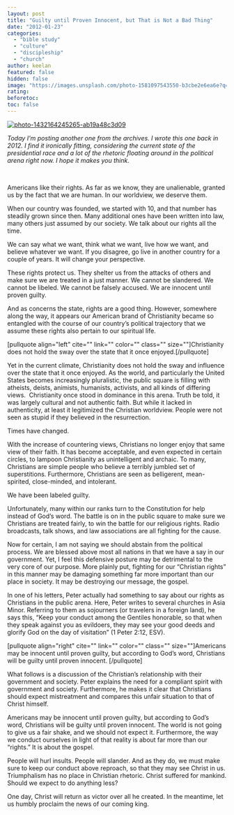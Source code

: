 ```yaml
---
layout: post
title: "Guilty until Proven Innocent, but That is Not a Bad Thing"
date: "2012-01-23"
categories: 
  - "bible study"
  - "culture"
  - "discipleship"
  - "church"
author: keelan
featured: false
hidden: false
image: "https://images.unsplash.com/photo-1581097543550-b3cbe2e6ea6e?q=80&w=2070&auto=format&fit=crop&ixlib=rb-4.0.3&ixid=M3wxMjA3fDB8MHxwaG90by1wYWdlfHx8fGVufDB8fHx8fA%3D%3D"
rating:
beforetoc:
toc: false
---
```


[![photo-1432164245265-ab19a48c3d09](images/3e5c2-photo-1432164245265-ab19a48c3d09.jpg)](https://keelancook.files.wordpress.com/2020/08/3e5c2-photo-1432164245265-ab19a48c3d09.jpg)

_Today I'm posting another one from the archives. I wrote this one back in 2012. I find it ironically fitting, considering the current state of the presidential race and a lot of the rhetoric floating around in the political arena right now. I hope it makes you think._

 

Americans like their rights. As far as we know, they are unalienable, granted us by the fact that we are human. In our worldview, we deserve them.

When our country was founded, we started with 10, and that number has steadily grown since then. Many additional ones have been written into law, many others just assumed by our society. We talk about our rights all the time.

We can say what we want, think what we want, live how we want, and believe whatever we want. If you disagree, go live in another country for a couple of years. It will change your perspective.

These rights protect us. They shelter us from the attacks of others and make sure we are treated in a just manner. We cannot be slandered. We cannot be libeled. We cannot be falsely accused. We are innocent until proven guilty.

And as concerns the state, rights are a good thing. However, somewhere along the way, it appears our American brand of Christianity became so entangled with the course of our country’s political trajectory that we assume these rights also pertain to our spiritual life.

\[pullquote align="left" cite="" link="" color="" class="" size=""\]Christianity does not hold the sway over the state that it once enjoyed.\[/pullquote\]

Yet in the current climate, Christianity does not hold the sway and influence over the state that it once enjoyed. As the world, and particularly the United States becomes increasingly pluralistic, the public square is filling with atheists, deists, animists, humanists, activists, and all kinds of differing views.  Christianity once stood in dominance in this arena. Truth be told, it was largely cultural and not authentic faith. But while it lacked in authenticity, at least it legitimized the Christian worldview. People were not seen as stupid if they believed in the resurrection.

Times have changed.

With the increase of countering views, Christians no longer enjoy that same view of their faith. It has become acceptable, and even expected in certain circles, to lampoon Christianity as unintelligent and archaic. To many, Christians are simple people who believe a terribly jumbled set of superstitions. Furthermore, Christians are seen as belligerent, mean-spirited, close-minded, and intolerant.

We have been labeled guilty.

Unfortunately, many within our ranks turn to the Constitution for help instead of God’s word. The battle is on in the public square to make sure we Christians are treated fairly, to win the battle for our religious rights. Radio broadcasts, talk shows, and law associations are all fighting for the cause.

Now for certain, I am not saying we should abstain from the political process. We are blessed above most all nations in that we have a say in our government. Yet, I feel this defensive posture may be detrimental to the very core of our purpose. More plainly put, fighting for our “Christian rights” in this manner may be damaging something far more important than our place in society. It may be destroying our message, the gospel.

In one of his letters, Peter actually had something to say about our rights as Christians in the public arena. Here, Peter writes to several churches in Asia Minor. Referring to them as sojourners (or travelers in a foreign land), he says this, “Keep your conduct among the Gentiles honorable, so that when they speak against you as evildoers, they may see your good deeds and glorify God on the day of visitation” (1 Peter 2:12, ESV).

\[pullquote align="right" cite="" link="" color="" class="" size=""\]Americans may be innocent until proven guilty, but according to God’s word, Christians will be guilty until proven innocent. \[/pullquote\]

What follows is a discussion of the Christian’s relationship with their government and society. Peter explains the need for a compliant spirit with government and society. Furthermore, he makes it clear that Christians should expect mistreatment and compares this unfair situation to that of Christ himself.

Americans may be innocent until proven guilty, but according to God’s word, Christians will be guilty until proven innocent. The world is not going to give us a fair shake, and we should not expect it. Furthermore, the way we conduct ourselves in light of that reality is about far more than our “rights.” It is about the gospel.

People will hurl insults. People will slander. And as they do, we must make sure to keep our conduct above reproach, so that they may see Christ in us. Triumphalism has no place in Christian rhetoric. Christ suffered for mankind. Should we expect to do anything less?

One day, Christ will return as victor over all he created. In the meantime, let us humbly proclaim the news of our coming king.
